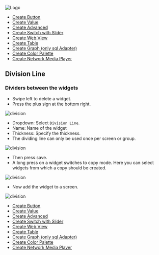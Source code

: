 ![Logo](../../admin/hiob.png)

-   [Create Button](button.md)
-   [Create Value](value.md)
-   [Create Advanced](advanced.md)
-   [Create Switch with Slider](switch_w_slider.md)
-   [Create Web View](webview.md)
-   [Create Table](table.md)
-   [Create Graph (only sql Adapter)](graph.md)
-   [Create Color Palette](color.md)
-   [Create Network Media Player](media_player.md)

## Division Line

### Dividers between the widgets

- Swipe left to delete a widget.
- Press the plus sign at the bottom right.

![division](img/../../de/img/app_create_switch_done.png)

- Dropdown: Select `Division Line`.
- Name: Name of the widget
- Thickness: Specify the thickness.
- The dividing line can only be used once per screen or group.

![division](img/../../de/img/app_create_division.png)

- Then press save.
- A long press on a widget switches to copy mode. Here you can select widgets from which a copy should be created.

![division](img/../../de/img/app_create_division_done.png)

- Now add the widget to a screen.

![division](img/../../de/img/app_create_division_screen.png)

-   [Create Button](button.md)
-   [Create Value](value.md)
-   [Create Advanced](advanced.md)
-   [Create Switch with Slider](switch_w_slider.md)
-   [Create Web View](webview.md)
-   [Create Table](table.md)
-   [Create Graph (only sql Adapter)](graph.md)
-   [Create Color Palette](color.md)
-   [Create Network Media Player](media_player.md)